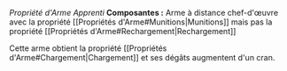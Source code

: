 _Propriété d'Arme Apprenti_
__Composantes :__ Arme à distance chef-d'œuvre avec la propriété [[Propriétés d'Arme#Munitions|Munitions]] mais pas la propriété [[Propriétés d'Arme#Rechargement|Rechargement]]

Cette arme obtient la propriété [[Propriétés d'Arme#Chargement|Chargement]] et ses dégâts augmentent d'un cran.